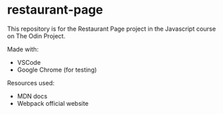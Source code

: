 # restaurant-page

This repository is for the Restaurant Page project in the Javascript course on The Odin Project.

Made with:

- VSCode
- Google Chrome (for testing)

Resources used:

- MDN docs
- Webpack official website